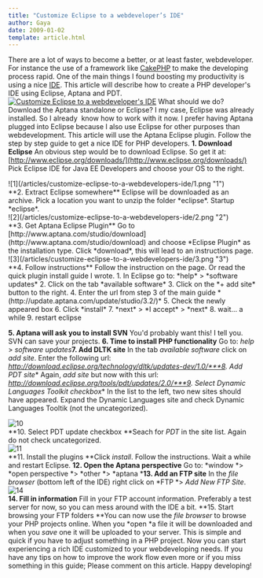 ```yaml
---
title: "Customize Eclipse to a webdeveloper’s IDE"
author: Gaya
date: 2009-01-02
template: article.html
---
```

There are a lot of ways to become a better, or at least faster, webdeveloper. For instance the use of a framework like [CakePHP](http://cakephp.org/) to make the developing process rapid. One of the main things I found boosting my productivity is using a nice [IDE](http://en.wikipedia.org/wiki/Integrated_development_environment). This article will describe how to create a PHP developer's IDE using Eclipse, Aptana and PDT. [![Customize Eclipse to a webdeveloper's IDE](/articles/customize-eclipse-to-a-webdevelopers-ide/idepost.jpg "Customize Eclipse to a webdeveloper's IDE")](http://www.gayadesign.com/articles/customize-eclipse-to-a-webdevelopers-ide/)<span id="more-132"></span> What should we do? Download the Aptana standalone or Eclipse? I my case, Eclipse was already installed. So I already  know how to work with it now. I prefer having Aptana plugged into Eclipse because I also use Eclipse for other purposes than webdevelopment. This article will use the Aptana Eclipse plugin. Follow the step by step guide to get a nice IDE for PHP developers. **1. Download Eclipse** An obvious step would be to download Eclipse. So get it at: [http://www.eclipse.org/downloads/](http://www.eclipse.org/downloads/) Pick Eclipse IDE for Java EE Developers and choose your OS to the right.

<div class="border">![1](/articles/customize-eclipse-to-a-webdevelopers-ide/1.png "1")</div>**2. Extract Eclipse somewhere** Eclipse will be downloaded as an archive. Pick a location you want to unzip the folder *eclipse*. Startup *eclipse*. <div class="border">![2](/articles/customize-eclipse-to-a-webdevelopers-ide/2.png "2")</div>**3. Get Aptana Eclipse Plugin** Go to [http://www.aptana.com/studio/download](http://www.aptana.com/studio/download) and choose *Eclipse Plugin* as the installation type. Click *download*, this will lead to an instructions page. <div class="border">![3](/articles/customize-eclipse-to-a-webdevelopers-ide/3.png "3")</div>**4. Follow instructions** Follow the instruction on the page. Or read the quick plugin install guide I wrote. 1. In Eclipse go to: *help* > *software updates*
2. Click on the tab *available software*
3. Click on the *+ add site* button to the right.
4. Enter the url from step 3 of the main guide *(http://update.aptana.com/update/studio/3.2/)*
5. Check the newly appeared box
6. Click *install*
7. *next* > *I accept* > *next*
8. wait... a while
9. restart eclipse

**5. Aptana will ask you to install SVN** You'd probably want this! I tell you. SVN can save your projects. **6. Time to install PHP functionality** Go to: *help* > *software updates***7. Add DLTK site** In the tab *available software* click on *add site*. Enter the following url: *http://download.eclipse.org/technology/dltk/updates-dev/1.0/***8. Add PDT site** Again, *add site* but now with this url: *http://download.eclipse.org/tools/pdt/updates/2.0/***9. Select Dynamic Languages Toolkit checkbox** In the list to the left, two new sites should have appeared. Expand the Dynamic Languages site and check Dynamic Languages Tooltik (not the uncategorized). <div class="border">![10](/articles/customize-eclipse-to-a-webdevelopers-ide/10.png "10")</div>**10. Select PDT update checkbox **Seach for *PDT* in the site list. Again do not check uncategorized. <div class="border">![11](/articles/customize-eclipse-to-a-webdevelopers-ide/11.png "11")</div>**11. Install the plugins **Click *install*. Follow the instructions. Wait a while and restart Eclipse. **12. Open the Aptana perspective** Go to: *window *> *open perspective *> *other *> *aptana ***13. Add an FTP site** In the *file browser* (bottom left of the IDE) right click on *FTP *> *Add New FTP Site*. <div class="border">![14](/articles/customize-eclipse-to-a-webdevelopers-ide/14.png "14")</div>**14. Fill in information** Fill in your FTP account information. Preferably a test server for now, so you can mess around with the IDE a bit. **15. Start browsing your FTP folders **You can now use the *file browser* to browse your PHP projects online. When you *open *a file it will be downloaded and when you *save* one it will be uploaded to your server. This is simple and quick if you have to adjust something in a PHP project. Now you can start experiencing a rich IDE customized to your webdeveloping needs. If you have any tips on how to improve the work flow even more or if you miss something in this guide; Please comment on this article. Happy developing!
